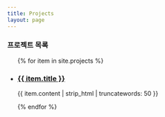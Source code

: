 ```yaml
---
title: Projects
layout: page
---
```


### 프로젝트 목록

<ul class="post-list">
  {% for item in site.projects %}
    <li>
      <h3>
        <a class="post-link" href="{{ item.url | relative_url }}">
          {{ item.title }}
        </a>
      </h3>
      <p>{{ item.content | strip_html | truncatewords: 50 }}</p>
    </li>
  {% endfor %}
</ul>
